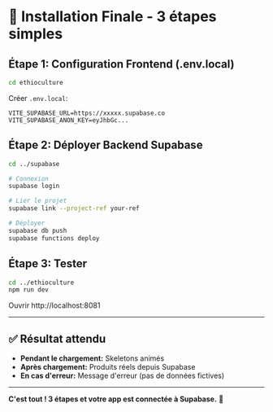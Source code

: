 # 🚀 Installation Finale - 3 étapes simples

## Étape 1: Configuration Frontend (.env.local)

```bash
cd ethioculture
```

Créer `.env.local`:
```env
VITE_SUPABASE_URL=https://xxxxx.supabase.co
VITE_SUPABASE_ANON_KEY=eyJhbGc...
```

## Étape 2: Déployer Backend Supabase

```bash
cd ../supabase

# Connexion
supabase login

# Lier le projet
supabase link --project-ref your-ref

# Déployer
supabase db push
supabase functions deploy
```

## Étape 3: Tester

```bash
cd ../ethioculture
npm run dev
```

Ouvrir http://localhost:8081

---

## ✅ Résultat attendu

- **Pendant le chargement:** Skeletons animés
- **Après chargement:** Produits réels depuis Supabase
- **En cas d'erreur:** Message d'erreur (pas de données fictives)

---

**C'est tout ! 3 étapes et votre app est connectée à Supabase.** 🎉



















